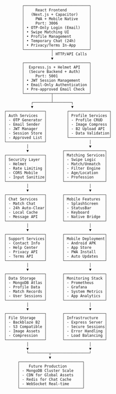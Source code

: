                     ┌─────────────────────────────┐
                    │     React Frontend          │
                    │   (Next.js + Capacitor)     │
                    │     PWA + Mobile Native     │
                    │     Port: 3006              │
                    │ • OTP-Only Login (Email)    │
                    │ • Swipe Matching UI         │
                    │ • Profile Management        │
                    │ • Temporary Chat (24h)      │
                    │ • Privacy/Terms In-App      │
                    └────────────┬────────────────┘
                                 │ HTTP/API Calls
                                 ▼
                    ┌─────────────────────────────┐
                    │  Express.js + Helmet API    │
                    │  (Secure Backend + Auth)    │
                    │     Port: 5001              │
                    │ • JWT Session Management    │
                    │ • Email-Only Authentication │
                    │ • Pre-approved Email Check  │
                    └────────────┬────────────────┘
                                 │
                        ┌────────┴────────┐
                        ▼                 ▼
            ┌─────────────────┐         ┌──────────────────┐
            │ Auth Services   │         │ Profile Services │
            │ - OTP Generator │         │ - Profile CRUD   │
            │ - Email Sender  │         │ - Image Compress │
            │ - JWT Manager   │         │ - B2 Upload API  │
            │ - Session Store │         │ - Data Validation│
            │ - Approved List │         └──────────────────┘
            └─────────────────┘                   │
                      │                           ▼
                      ▼               ┌──────────────────┐
            ┌─────────────────┐       │ Matching Services│
            │ Security Layer  │       │ - Swipe Logic    │
            │ - Helmet        │       │ - Match/Unmatch  │
            │ - Rate Limiting │       │ - Filter Engine  │
            │ - CORS Mobile   │       │ - Age/Location   │
            │ - Input Sanitize│       │ - Profession     │
            └─────────────────┘       └──────────────────┘
                      │                           │
                      ▼                           ▼
            ┌─────────────────┐       ┌──────────────────┐
            │ Chat Services   │       │ Mobile Features  │
            │ - Match Chat    │       │ - SplashScreen   │
            │ - 24h Auto-Clear│       │ - StatusBar      │
            │ - Local Cache   │       │ - Keyboard       │
            │ - Message API   │       │ - Native Bridge  │
            └─────────────────┘       └──────────────────┘
                      │                           │
                      ▼                           ▼
            ┌─────────────────┐       ┌──────────────────┐
            │ Support Services│       │ Mobile Deployment│
            │ - Contact Info  │       │ - Android APK    │
            │ - Help Center   │       │ - App Store      │
            │ - Privacy API   │       │ - PWA Install    │
            │ - Terms API     │       │ - Auto Updates   │
            └─────────────────┘       └──────────────────┘
                      │                           │
                      ▼                           ▼
            ┌─────────────────┐       ┌──────────────────┐
            │ Data Storage    │       │ Monitoring Stack │
            │ - MongoDB Atlas │       │ - Prometheus     │
            │ - Profile Data  │       │ - Grafana        │
            │ - Match Records │       │ - System Metrics │
            │ - User Sessions │       │ - App Analytics  │
            └─────────────────┘       └──────────────────┘
                      │                           │
                      ▼                           ▼
            ┌─────────────────┐       ┌──────────────────┐
            │ File Storage    │       │ Infrastructure   │
            │ - Backblaze B2  │       │ - Express Server │
            │ - S3 Compatible │       │ - Secure Sessions│
            │ - Image Assets  │       │ - Error Handling │
            │ - Compression   │       │ - Load Balancing │
            └─────────────────┘       └──────────────────┘
                      │                           │
                      ▼                           ▼
                      └─────────┬─────────────────┘
                                ▼
                  ┌────────────────────────────┐
                  │    Future Production       │
                  │ - MongoDB Cluster Scale    │
                  │ - CDN for Global Assets    │
                  │ - Redis for Chat Cache     │
                  │ - WebSocket Real-time      │
                  └────────────────────────────┘

